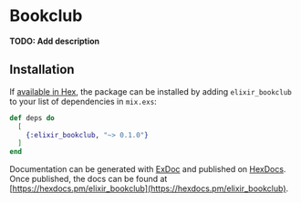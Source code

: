 # Bookclub

**TODO: Add description**

## Installation

If [available in Hex](https://hex.pm/docs/publish), the package can be installed
by adding `elixir_bookclub` to your list of dependencies in `mix.exs`:

```elixir
def deps do
  [
    {:elixir_bookclub, "~> 0.1.0"}
  ]
end
```

Documentation can be generated with [ExDoc](https://github.com/elixir-lang/ex_doc)
and published on [HexDocs](https://hexdocs.pm). Once published, the docs can
be found at [https://hexdocs.pm/elixir_bookclub](https://hexdocs.pm/elixir_bookclub).

